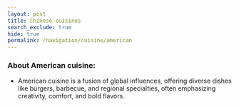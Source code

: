 ```yaml
---
layout: post
title: Chinese cuisines
search_exclude: true
hide: true
permalink: /navigation/cuisine/american
---
```


<h3>About American cuisine: </h3>

- American cuisine is a fusion of global influences, offering diverse dishes like burgers, barbecue, and regional specialties, often emphasizing creativity, comfort, and bold flavors.